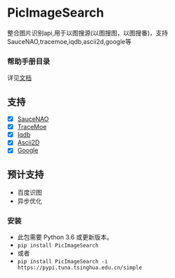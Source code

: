 # PicImageSearch
整合图片识别api,用于以图搜源(以图搜图，以图搜番)，支持SauceNAO,tracemoe,iqdb,ascii2d,google等
### 帮助手册目录
  详见[文档](https://picimagesearch.readthedocs.io)
## 支持
- [x] [SauceNAO](https://saucenao.com/)
- [x] [TraceMoe](https://trace.moe/)
- [x] [Iqdb](http://www.iqdb.org/)
- [x] [Ascii2D](https://ascii2d.net/)
- [x] [Google](https://www.google.com/imghp)
## 预计支持
  - 百度识图
  - 异步优化
### 安装
- 此包需要 Python 3.6 或更新版本。
- `pip install PicImageSearch`
- 或者
- `pip install PicImageSearch -i https://pypi.tuna.tsinghua.edu.cn/simple`

